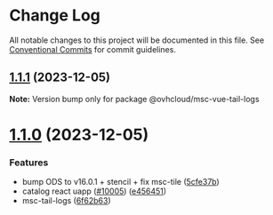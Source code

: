 # Change Log

All notable changes to this project will be documented in this file.
See [Conventional Commits](https://conventionalcommits.org) for commit guidelines.

## [1.1.1](https://github.com/ovh/manager/compare/@ovhcloud/msc-vue-tail-logs@1.1.0...@ovhcloud/msc-vue-tail-logs@1.1.1) (2023-12-05)

**Note:** Version bump only for package @ovhcloud/msc-vue-tail-logs





# [1.1.0](https://github.com/ovh/manager/compare/@ovhcloud/msc-vue-tail-logs@1.0.0...@ovhcloud/msc-vue-tail-logs@1.1.0) (2023-12-05)


### Features

* bump ODS to v16.0.1 + stencil + fix msc-tile ([5cfe37b](https://github.com/ovh/manager/commit/5cfe37b97ed116bec549cc7d27eabd4ee8867691))
* catalog react uapp ([#10005](https://github.com/ovh/manager/issues/10005)) ([e456451](https://github.com/ovh/manager/commit/e45645174e0a6e0834d06c3c23c535ff374dceba))
* msc-tail-logs ([6f62b63](https://github.com/ovh/manager/commit/6f62b632014babcddd06585b9795a31a4f17e232))
